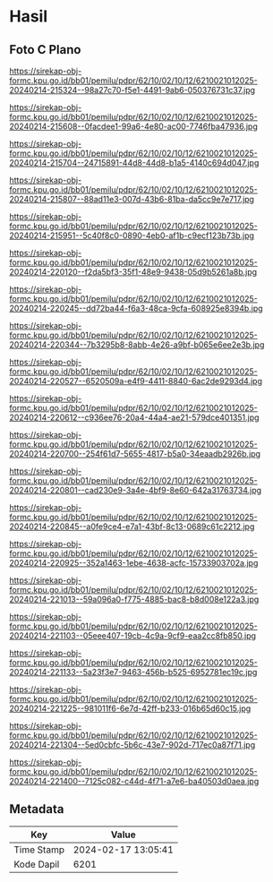 # Hasil

## Foto C Plano

https://sirekap-obj-formc.kpu.go.id/bb01/pemilu/pdpr/62/10/02/10/12/6210021012025-20240214-215324--98a27c70-f5e1-4491-9ab6-050376731c37.jpg

https://sirekap-obj-formc.kpu.go.id/bb01/pemilu/pdpr/62/10/02/10/12/6210021012025-20240214-215608--0facdee1-99a6-4e80-ac00-7746fba47936.jpg

https://sirekap-obj-formc.kpu.go.id/bb01/pemilu/pdpr/62/10/02/10/12/6210021012025-20240214-215704--24715891-44d8-44d8-b1a5-4140c694d047.jpg

https://sirekap-obj-formc.kpu.go.id/bb01/pemilu/pdpr/62/10/02/10/12/6210021012025-20240214-215807--88ad11e3-007d-43b6-81ba-da5cc9e7e717.jpg

https://sirekap-obj-formc.kpu.go.id/bb01/pemilu/pdpr/62/10/02/10/12/6210021012025-20240214-215951--5c40f8c0-0890-4eb0-af1b-c9ecf123b73b.jpg

https://sirekap-obj-formc.kpu.go.id/bb01/pemilu/pdpr/62/10/02/10/12/6210021012025-20240214-220120--f2da5bf3-35f1-48e9-9438-05d9b5261a8b.jpg

https://sirekap-obj-formc.kpu.go.id/bb01/pemilu/pdpr/62/10/02/10/12/6210021012025-20240214-220245--dd72ba44-f6a3-48ca-9cfa-608925e8394b.jpg

https://sirekap-obj-formc.kpu.go.id/bb01/pemilu/pdpr/62/10/02/10/12/6210021012025-20240214-220344--7b3295b8-8abb-4e26-a9bf-b065e6ee2e3b.jpg

https://sirekap-obj-formc.kpu.go.id/bb01/pemilu/pdpr/62/10/02/10/12/6210021012025-20240214-220527--6520509a-e4f9-4411-8840-6ac2de9293d4.jpg

https://sirekap-obj-formc.kpu.go.id/bb01/pemilu/pdpr/62/10/02/10/12/6210021012025-20240214-220612--c936ee76-20a4-44a4-ae21-579dce401351.jpg

https://sirekap-obj-formc.kpu.go.id/bb01/pemilu/pdpr/62/10/02/10/12/6210021012025-20240214-220700--254f61d7-5655-4817-b5a0-34eaadb2926b.jpg

https://sirekap-obj-formc.kpu.go.id/bb01/pemilu/pdpr/62/10/02/10/12/6210021012025-20240214-220801--cad230e9-3a4e-4bf9-8e60-642a31763734.jpg

https://sirekap-obj-formc.kpu.go.id/bb01/pemilu/pdpr/62/10/02/10/12/6210021012025-20240214-220845--a0fe9ce4-e7a1-43bf-8c13-0689c61c2212.jpg

https://sirekap-obj-formc.kpu.go.id/bb01/pemilu/pdpr/62/10/02/10/12/6210021012025-20240214-220925--352a1463-1ebe-4638-acfc-15733903702a.jpg

https://sirekap-obj-formc.kpu.go.id/bb01/pemilu/pdpr/62/10/02/10/12/6210021012025-20240214-221013--59a096a0-f775-4885-bac8-b8d008e122a3.jpg

https://sirekap-obj-formc.kpu.go.id/bb01/pemilu/pdpr/62/10/02/10/12/6210021012025-20240214-221103--05eee407-19cb-4c9a-9cf9-eaa2cc8fb850.jpg

https://sirekap-obj-formc.kpu.go.id/bb01/pemilu/pdpr/62/10/02/10/12/6210021012025-20240214-221133--5a23f3e7-9463-456b-b525-6952781ec19c.jpg

https://sirekap-obj-formc.kpu.go.id/bb01/pemilu/pdpr/62/10/02/10/12/6210021012025-20240214-221225--981011f6-6e7d-42ff-b233-016b65d60c15.jpg

https://sirekap-obj-formc.kpu.go.id/bb01/pemilu/pdpr/62/10/02/10/12/6210021012025-20240214-221304--5ed0cbfc-5b6c-43e7-902d-717ec0a87f71.jpg

https://sirekap-obj-formc.kpu.go.id/bb01/pemilu/pdpr/62/10/02/10/12/6210021012025-20240214-221400--7125c082-c44d-4f71-a7e6-ba40503d0aea.jpg


## Metadata

| Key        | Value               |
| ---------- | ------------------- |
| Time Stamp | 2024-02-17 13:05:41 |
| Kode Dapil | 6201                |



